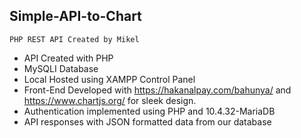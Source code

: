 ## Simple-API-to-Chart
```PHP REST API Created by Mikel```

- API Created with PHP
- MySQLI Database
- Local Hosted using XAMPP Control Panel
- Front-End Developed with https://hakanalpay.com/bahunya/ and https://www.chartjs.org/ for sleek design.
- Authentication implemented using PHP and 10.4.32-MariaDB
- API responses with JSON formatted data from our database